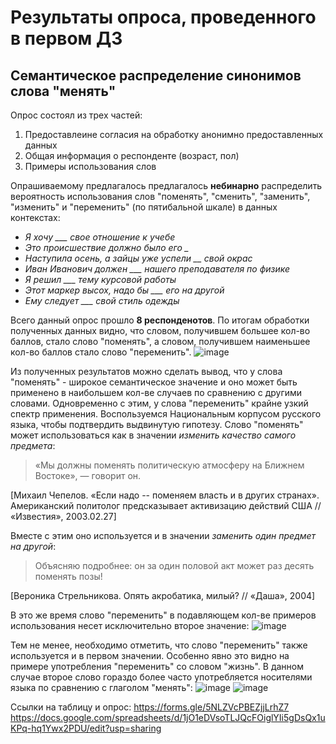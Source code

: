 # Результаты опроса, проведенного в первом ДЗ
## Семантическое распределение синонимов слова "менять"

Опрос состоял из трех частей: 
1. Предоставлеине согласия на обработку анонимно предоставленных данных
2. Общая информация о респонденте (возраст, пол)
3. Примеры использования слов 

Опрашиваемому предлагалось предлагалось **небинарно** распределить вероятность использования слов "поменять", "сменить", "заменить", "изменить" и "переменить" (по пятибальной шкале) в данных контекстах:
- *Я хочу ___ свое отношение к учебе*
- *Это происшествие должно было его _*
- *Наступила осень, а зайцы уже успели __ свой окрас*
- *Иван Иванович должен ___ нашего преподавателя по физике*
- *Я решил ___ тему курсовой работы*
- *Этот маркер высох, надо бы ___ его на другой*
- *Ему следует ___ свой стиль одежды*

Всего данный опрос прошло **8 респонденотов**. По итогам обработки полученных данных видно, что словом, получившем большее кол-во баллов, стало слово "поменять", а словом, получившем наименьшее кол-во баллов стало слово "переменить". 
![image](https://user-images.githubusercontent.com/90916672/134568323-4f81ab06-7bd7-4d5f-a180-f5b37afc1c78.png)

Из полученных результатов можно сделать вывод, что у слова "поменять" - широкое семантическое значение и оно может быть применено в наибольшем кол-ве случаев по сравнению с другими словами. Одновременно с этим, у слова "переменить" крайне узкий спектр применения. 
Воспользуемся Национальным корпусом русского языка, чтобы подтвердить выдвинутую гипотезу. 
Слово "поменять" может использоваться как в значении *изменить качество самого предмета*:
> «Мы должны поменять политическую атмосферу на Ближнем Востоке», ― говорит он.

[Михаил Чепелов. «Если надо -- поменяем власть и в других странах». Американский политолог предсказывает активизацию действий США // «Известия», 2003.02.27]

Вместе с этим оно используется и в значении *заменить один предмет на другой*:
> Объясняю подробнее: он за один половой акт может раз десять поменять позы!

 [Вероника Стрельникова. Опять акробатика, милый? // «Даша», 2004] 
 
 В это же время слово "переменить" в подавляющем кол-ве примеров использования несет исключительно второе значение: 
 ![image](https://user-images.githubusercontent.com/90916672/134570527-332904fd-97a5-4bd6-8a5a-80b705e7e428.png)

Тем не менее, необходимо отметить, что слово "переменить" также используется и в первом значении. Особенно явно это видно на примере употребления "переменить" со словом "жизнь". В данном случае второе слово гораздо более часто употребляется носителями языка по сравнению с глаголом "менять":
![image](https://user-images.githubusercontent.com/90916672/134571359-aed7adf4-f5d4-42e0-804e-919fc9193512.png)
![image](https://user-images.githubusercontent.com/90916672/134571449-7b19d4ae-198d-4859-bba6-08de96255f5a.png)


Ссылки на таблицу и опрос:
https://forms.gle/5NLZVcPBEZjjLrhZ7
https://docs.google.com/spreadsheets/d/1jO1eDVsoTLJQcFOiglYIi5gDsQx1uKPq-hq1Ywx2PDU/edit?usp=sharing
